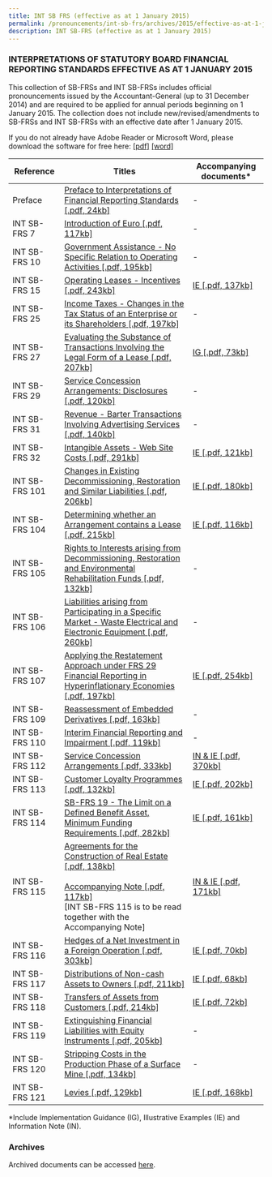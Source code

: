 ```yaml
---
title: INT SB FRS (effective as at 1 January 2015)
permalink: /pronouncements/int-sb-frs/archives/2015/effective-as-at-1-january-2015/
description: INT SB-FRS (effective as at 1 January 2015)
---
```

### INTERPRETATIONS OF STATUTORY BOARD FINANCIAL REPORTING STANDARDS EFFECTIVE AS AT 1 JANUARY 2015

  

This collection of SB-FRSs and INT SB-FRSs includes official pronouncements issued by the Accountant-General (up to 31 December 2014) and are required to be applied for annual periods beginning on 1 January 2015. The collection does not include new/revised/amendments to SB-FRSs and INT SB-FRSs with an effective date after 1 January 2015.

If you do not already have Adobe Reader or Microsoft Word, please download the software for free here: [\[pdf\]](http://www.adobe.com/products/acrobat/readstep2.html) [\[word\]](http://www.microsoft.com/downloads/details.aspx?FamilyID=95e24c87-8732-48d5-8689-ab826e7b8fdf&DisplayLang=en)

| Reference | Titles | Accompanying documents\* |
| --- | --- | --- |
| Preface | [Preface to Interpretations of Financial Reporting Standards [.pdf, 24kb]](/files/Docs/Default%20Source/Int%20Sb%20Frs/Effective%20As%20At%201%20January%202015/int_sb-frs_preface.pdf) | \- |
| INT SB-FRS 7 | [Introduction of Euro [.pdf, 117kb]](/files/Docs/Default%20Source/Int%20Sb%20Frs/Effective%20As%20At%201%20January%202015/int_sb-frs_7_(2015).pdf) | \- |
| INT SB-FRS 10 | [Government Assistance - No Specific Relation to Operating Activities [.pdf, 195kb]](/files/Docs/Default%20Source/Int%20Sb%20Frs/Effective%20As%20At%201%20January%202015/int_sb-frs_10_(2015).pdf) | \- |
| INT SB-FRS 15 | [Operating Leases - Incentives [.pdf, 243kb]](/files/Docs/Default%20Source/Int%20Sb%20Frs/Effective%20As%20At%201%20January%202015/int_sb-frs_15_(2015).pdf) | [IE [.pdf, 137kb]](/files/Docs/Default%20Source/Int%20Sb%20Frs/Effective%20As%20At%201%20January%202015/int_sb-frs_15_ie_(2015).pdf) |
| INT SB-FRS 25 | [Income Taxes - Changes in the Tax Status of an Enterprise or its Shareholders [.pdf, 197kb]](/files/Docs/Default%20Source/Int%20Sb%20Frs/Effective%20As%20At%201%20January%202015/int_sb-frs_25_(2015).pdf) | \- |
| INT SB-FRS 27 | [Evaluating the Substance of Transactions Involving the Legal Form of a Lease [.pdf, 207kb]](/files/Docs/Default%20Source/Int%20Sb%20Frs/Effective%20As%20At%201%20January%202015/int_sb-frs_27_(2015).pdf) | [IG [.pdf, 73kb]](/files/Docs/Default%20Source/Int%20Sb%20Frs/Effective%20As%20At%201%20January%202015/int_sb-frs_27_ig_(2015).pdf) |
| INT SB-FRS 29 | [Service Concession Arrangements: Disclosures [.pdf, 120kb]](/files/Docs/Default%20Source/Int%20Sb%20Frs/Effective%20As%20At%201%20January%202015/int_sb-frs_29_(2015).pdf) | \- |
| INT SB-FRS 31 | [Revenue - Barter Transactions Involving Advertising Services [.pdf, 140kb]](/files/Docs/Default%20Source/Int%20Sb%20Frs/Effective%20As%20At%201%20January%202015/int_sb-frs_31_(2015).pdf) | \- |
| INT SB-FRS 32 | [Intangible Assets - Web Site Costs [.pdf, 291kb]](/files/Docs/Default%20Source/Int%20Sb%20Frs/Effective%20As%20At%201%20January%202015/int_sb-frs_32_(2015).pdf) | [IE [.pdf, 121kb]](/files/Docs/Default%20Source/Int%20Sb%20Frs/Effective%20As%20At%201%20January%202015/int_sb-frs_32_ie_(2015).pdf) |
| INT SB-FRS 101 | [Changes in Existing Decommissioning, Restoration and Similar Liabilities [.pdf, 206kb]](/files/Docs/Default%20Source/Int%20Sb%20Frs/Effective%20As%20At%201%20January%202015/int_sb-frs_101_(2015).pdf) | [IE [.pdf, 180kb]](/files/Docs/Default%20Source/Int%20Sb%20Frs/Effective%20As%20At%201%20January%202015/int_sb-frs_101_ie_(2015).pdf) |
| INT SB-FRS 104 | [Determining whether an Arrangement contains a Lease [.pdf, 215kb]](/files/Docs/Default%20Source/Int%20Sb%20Frs/Effective%20As%20At%201%20January%202015/int_sb-frs_104_(2015).pdf) | [IE [.pdf, 116kb]](/files/Docs/Default%20Source/Int%20Sb%20Frs/Effective%20As%20At%201%20January%202015/int_sb-frs_104_ie_(2015).pdf) |
| INT SB-FRS 105 | [Rights to Interests arising from Decommissioning, Restoration and Environmental Rehabilitation Funds [.pdf, 132kb]](/files/Docs/Default%20Source/Int%20Sb%20Frs/Effective%20As%20At%201%20January%202015/int_sb-frs_105_(2015).pdf) | \- |
| INT SB-FRS 106 | [Liabilities arising from Participating in a Specific Market - Waste Electrical and Electronic Equipment [.pdf, 260kb]](/files/Docs/Default%20Source/Int%20Sb%20Frs/Effective%20As%20At%201%20January%202015/int_sb-frs_106_(2015).pdf) | \- |
| INT SB-FRS 107 | [Applying the Restatement Approach under FRS 29 Financial Reporting in Hyperinflationary Economies [.pdf, 197kb]](/files/Docs/Default%20Source/Int%20Sb%20Frs/Effective%20As%20At%201%20January%202015/int_sb-frs_107_(2015).pdf) | [IE [.pdf, 254kb]](/files/Docs/Default%20Source/Int%20Sb%20Frs/Effective%20As%20At%201%20January%202015/int_sb-frs_107_ie_(2015).pdf) |
| INT SB-FRS 109 | [Reassessment of Embedded Derivatives [.pdf, 163kb]](/files/Docs/Default%20Source/Int%20Sb%20Frs/Effective%20As%20At%201%20January%202015/int_sb-frs_109_(2015).pdf) | \- |
| INT SB-FRS 110 | [Interim Financial Reporting and Impairment [.pdf, 119kb]](/files/Docs/Default%20Source/Int%20Sb%20Frs/Effective%20As%20At%201%20January%202015/int_sb-frs_110_(2015).pdf) | \- |
| INT SB-FRS 112 | [Service Concession Arrangements [.pdf, 333kb]](/files/Docs/Default%20Source/Int%20Sb%20Frs/Effective%20As%20At%201%20January%202015/int_sb-frs_112_(2015).pdf) | [IN & IE [.pdf, 370kb]](/files/Docs/Default%20Source/Int%20Sb%20Frs/Effective%20As%20At%201%20January%202015/int_sb-frs_112_inie_(2015).pdf) |
| INT SB-FRS 113 | [Customer Loyalty Programmes [.pdf, 132kb]](/files/Docs/Default%20Source/Int%20Sb%20Frs/Effective%20As%20At%201%20January%202015/int_sb-frs_113_(2015).pdf) | [IE [.pdf, 202kb]](/files/Docs/Default%20Source/Int%20Sb%20Frs/Effective%20As%20At%201%20January%202015/int_sb-frs_113_ie_(2015).pdf) |
| INT SB-FRS 114 | [SB-FRS 19 - The Limit on a Defined Benefit Asset, Minimum Funding Requirements  [.pdf, 282kb]](/files/Docs/Default%20Source/Int%20Sb%20Frs/Effective%20As%20At%201%20January%202015/int_sb-frs_114_(2015).pdf) | [IE [.pdf, 161kb]](/files/Docs/Default%20Source/Int%20Sb%20Frs/Effective%20As%20At%201%20January%202015/int_sb-frs_114_ie_(2015).pdf) |
| INT SB-FRS 115 | [Agreements for the Construction of Real Estate [.pdf, 138kb]](/files/Docs/Default%20Source/Int%20Sb%20Frs/Effective%20As%20At%201%20January%202015/int_sb-frs_115_(2015).pdf)<br><br> [Accompanying Note [.pdf, 117kb]](/files/Docs/Default%20Source/Int%20Sb%20Frs/Effective%20As%20At%201%20January%202015/int_sb-frs_115_an_(2015).pdf)<br> \[INT SB-FRS 115 is to be read together with the Accompanying Note\] | [IN & IE [.pdf, 171kb]](/files/Docs/Default%20Source/Int%20Sb%20Frs/Effective%20As%20At%201%20January%202015/int_sb-frs_115_in_ie_(2015).pdf) |
| INT SB-FRS 116 | [Hedges of a Net Investment in a Foreign Operation [.pdf, 303kb]](/files/Docs/Default%20Source/Int%20Sb%20Frs/Effective%20As%20At%201%20January%202015/int_sb-frs_116_(2015).pdf) | [IE [.pdf, 70kb]](/files/Docs/Default%20Source/Int%20Sb%20Frs/Effective%20As%20At%201%20January%202015/int_sb-frs_116_ie_(2015).pdf) |
| INT SB-FRS 117 | [Distributions of Non-cash Assets to Owners [.pdf, 211kb]](/files/Docs/Default%20Source/Int%20Sb%20Frs/Effective%20As%20At%201%20January%202015/int_sb-frs_117_(2015).pdf) | [IE [.pdf, 68kb]](/files/Docs/Default%20Source/Int%20Sb%20Frs/Effective%20As%20At%201%20January%202015/int_sb-frs_117_ie_(2015).pdf) |
| INT SB-FRS 118 | [Transfers of Assets from Customers [.pdf, 214kb]](/files/Docs/Default%20Source/Int%20Sb%20Frs/Effective%20As%20At%201%20January%202015/int_sb-frs_118_(2015).pdf) | [IE [.pdf, 72kb]](/files/Docs/Default%20Source/Int%20Sb%20Frs/Effective%20As%20At%201%20January%202015/int_sb-frs_118_ie_(2015).pdf) |
| INT SB-FRS 119 | [Extinguishing Financial Liabilities with Equity Instruments [.pdf, 205kb]](/files/Docs/Default%20Source/Int%20Sb%20Frs/Effective%20As%20At%201%20January%202015/int_sb-frs_119_(2015).pdf) | \- |
| INT SB-FRS 120 | [Stripping Costs in the Production Phase of a Surface Mine [.pdf, 134kb]](/files/Docs/Default%20Source/Int%20Sb%20Frs/Effective%20As%20At%201%20January%202015/int_sb-frs_120_(2015).pdf) | \- |
| INT SB-FRS 121 | [Levies [.pdf, 129kb]](/files/Docs/Default%20Source/Int%20Sb%20Frs/Effective%20As%20At%201%20January%202015/int_sb-frs_121_(2015).pdf) | [IE [.pdf, 168kb]](/files/Docs/Default%20Source/Int%20Sb%20Frs/Effective%20As%20At%201%20January%202015/int_sb-frs_121_ie_(2015).pdf) |

  
\*Include Implementation Guidance (IG), Illustrative Examples (IE) and Information Note (IN).

  

### Archives 

  

Archived documents can be accessed [here](/pronouncements/interpretations-of-sb-frs/archives).
